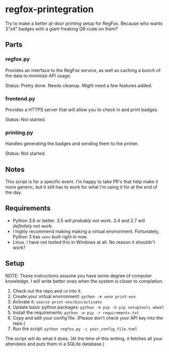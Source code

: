 # regfox-printegration

Try to make a better at-door printing setup for RegFox. Because who wants 3"x4" badges with a giant freaking QR code on them?

## Parts

### regfox.py

Provides an interface to the RegFox service, as well as caching a bunch of the data to minimize API usage.

Status: Pretty done. Needs cleanup. Might need a few features added.

### frontend.py

Provides a HTTPS server that will allow you to check in and print badges.

Status: Not started.

### printing.py

Handles generating the badges and sending them to the printer.

Status: Not started.

## Notes

This script is for a specific event. I'm happy to take PR's that help make it more generic, but it still has to work for what I'm using it for at the end of the day.

## Requirements

* Python 3.6 or better. 3.5 will *probably* not work. 3.4 and 2.7 will *definitely* not work.
* I highly recommend making making a virtual environment. Fortunately, Python 3 has `venv` built right in now.
* Linux. I have not tested this in Windows at all. No reason it shouldn't work?

## Setup

NOTE: These instructions assume you have some degree of computer knowledge. I will write better ones when the system is closer to completion.

1. Check out the repo and `cd` into it.
2. Create your virtual environment: `python -m venv print-env`
3. Activate it: `source print-env/bin/activate`
4. Update basic python packages: `python -m pip -U pip setuptools wheel`
5. Install the requirements: `python -m pip -r requirements.txt`
6. Copy and edit your config file. (Please don't check your API key into the repo.)
7. Run the script: `python regfox.py -c your_config_file.toml`

The script will do what it does. (At the time of this writing, it fetches all your attendees and puts them in a SQLite database.)
